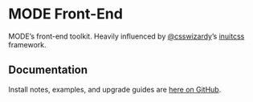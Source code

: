 # MODE Front-End

MODE’s front-end toolkit. Heavily influenced by [@csswizardy](http://csswizardry.com/)’s [inuitcss](https://github.com/inuitcss/inuitcss) framework.

## Documentation

Install notes, examples, and upgrade guides are [here on GitHub](https://madebymode.github.io/mode-front-end).
